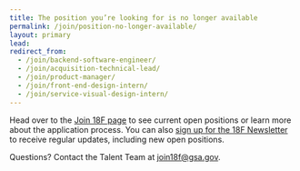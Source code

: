```yaml
---
title: The position you’re looking for is no longer available
permalink: /join/position-no-longer-available/
layout: primary
lead:
redirect_from:
  - /join/backend-software-engineer/
  - /join/acquisition-technical-lead/
  - /join/product-manager/
  - /join/front-end-design-intern/
  - /join/service-visual-design-intern/
---
```


Head over to the [Join 18F page](https://18f.gsa.gov/join/) to see current open positions or learn more about the application process. You can also [sign up for the 18F Newsletter](https://18f.gsa.gov/contact/) to receive regular updates, including new open positions. 

Questions? Contact the Talent Team at [join18f@gsa.gov](mailto:join18f@gsa.gov).
